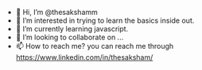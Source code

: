 - 👋 Hi, I’m @thesakshamm
- 👀 I’m interested in trying to learn the basics inside out.
- 🌱 I’m currently learning javascript.
- 💞️ I’m looking to collaborate on ...
- 📫 How to reach me? you can reach me through https://www.linkedin.com/in/thesaksham/

<!---
thesakshamm/thesakshamm is a ✨ special ✨ repository because its `README.md` (this file) appears on your GitHub profile.
You can click the Preview link to take a look at your changes.
--->
